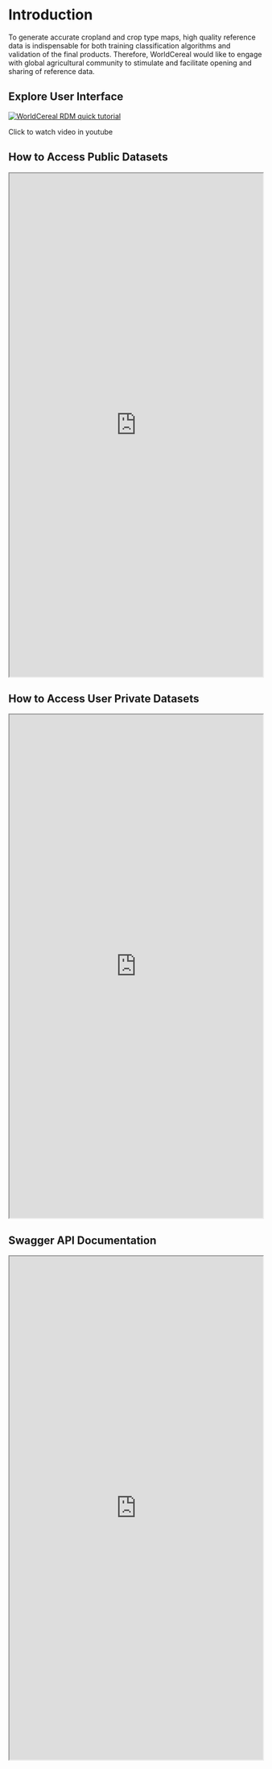 # Introduction

To generate accurate cropland and crop type maps, high quality reference data is indispensable for both training classification algorithms and validation of the final products. Therefore, WorldCereal would like to engage with global agricultural community to stimulate and facilitate opening and sharing of reference data.

## Explore User Interface

[![WorldCereal RDM quick tutorial](https://img.youtube.com/vi/CmiNBUeM5WI/hqdefault.jpg)](https://www.youtube.com/watch?v=CmiNBUeM5WI&t=91s)

Click to watch video in youtube

## How to Access Public Datasets
<iframe src="https://nbviewer.jupyter.org/github/WorldCereal/ewoc_rdm_demo_api/blob/main/rdmApiDemo.ipynb" width="100%" height="1000px"></iframe>


## How to Access User Private Datasets
<iframe src="https://nbviewer.jupyter.org/github/WorldCereal/ewoc_rdm_demo_api/blob/main/rdmApiUserDatasetsDemo.ipynb" width="100%" height="1000px"></iframe>


## Swagger API Documentation
<iframe src="https://ewoc-rdm-api.iiasa.ac.at/swagger/index.html" width="100%" height="1000px"></iframe>
